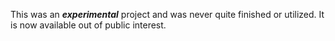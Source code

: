 This was an ***experimental*** project and was never quite finished or utilized. It is now available out of public interest.
